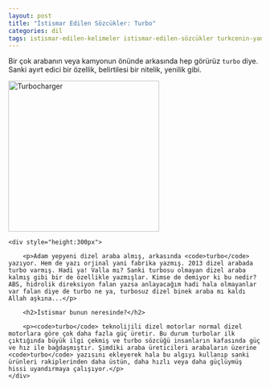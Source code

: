 ```yaml
---
layout: post
title: "İstismar Edilen Sözcükler: Turbo"
categories: dil
tags: istismar-edilen-kelimeler istismar-edilen-sözcükler turkcenin-yanlis-kullanimi turbocharger turbo dizel
---
```


Bir çok arabanın veya kamyonun önünde arkasında hep görürüz `turbo` diye. Sanki ayırt edici bir özellik, belirtilesi bir nitelik, yenilik gibi.

<div>
	<img class="float-left" width="300" src="http://upload.wikimedia.org/wikipedia/commons/6/6f/Turbocharger-1-.jpg" alt="Turbocharger" title="Al sana turbo!">

	<div style="height:300px">
		
		<p>Adam yepyeni dizel araba almış, arkasında <code>turbo</code> yazıyor. Hem de yazı orjinal yani fabrika yazmış. 2013 dizel arabada turbo varmış. Hadi ya! Valla mı? Sanki turbosu olmayan dizel araba kalmış gibi bir de özellikle yazmışlar. Kimse de demiyor ki bu nedir? ABS, hidrolik direksiyon falan yazsa anlayacağım hadi hala olmayanlar var falan diye de turbo ne ya, turbosuz dizel binek araba mı kaldı Allah aşkına...</p>

		<h2>İstismar bunun neresinde?</h2>

		<p><code>turbo</code> teknolijili dizel motorlar normal dizel motorlara göre çok daha fazla güç üretir. Bu durum turbolar ilk çıktığında büyük ilgi çekmiş ve turbo sözcüğü insanların kafasında güç ve hız ile bağdaşmıştır. Şimdiki araba üreticileri arabaların üzerine <code>turbo</code> yazısını ekleyerek hala bu algıyı kullanıp sanki ürünleri rakiplerinden daha üstün, daha hızlı veya daha güçlüymüş hissi uyandırmaya çalışıyor.</p>
	</div>

</div>